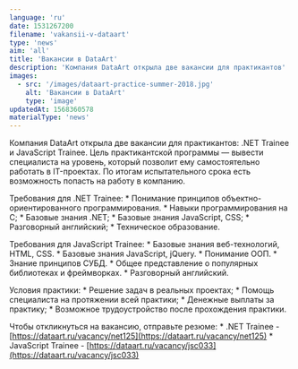 ```yaml
---
language: 'ru'
date: 1531267200
filename: 'vakansii-v-dataart'
type: 'news'
aim: 'all'
title: 'Вакансии в DataArt'
description: 'Компания DataArt открыла две вакансии для практикантов'
images:
  - src: '/images/dataart-practice-summer-2018.jpg'
    alt: 'Вакансии в DataArt'
    type: 'image'
updatedAt: 1568360578
materialType: 'news'
---
```

Компания DataArt открыла две вакансии для практикантов: .NET Trainee и JavaScript Trainee. Цель практикантской программы — вывести специалиста на уровень, который позволит ему самостоятельно работать в IT-проектах. По итогам испытательного срока есть возможность попасть на работу в компанию.

Требования для .NET Trainee: \* Понимание принципов объектно-ориентированного программирования. \* Навыки программирования на C; \* Базовые знания .NET; \* Базовые знания JavaScript, CSS; \* Разговорный английский; \* Техническое образование.

Требования для JavaScript Trainee: \* Базовые знания веб-технологий, HTML, CSS. \* Базовые знания JavaScript, jQuery. \* Понимание ООП. \* Знание принципов СУБД. \* Общее представление о популярных библиотеках и фреймворках. \* Разговорный английский.

Условия практики: \* Решение задач в реальных проектах; \* Помощь специалиста на протяжении всей практики; \* Денежные выплаты за практику; \* Возможное трудоустройство после прохождения практики.

Чтобы откликнуться на вакансию, отправьте резюме: \* .NET Trainee - [https://dataart.ru/vacancy/net125](https://dataart.ru/vacancy/net125) \* JavaScript Trainee - [https://dataart.ru/vacancy/jsc033](https://dataart.ru/vacancy/jsc033)
